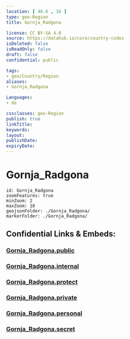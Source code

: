 ```yaml
---
location: [ 46.6 , 16 ] 
type: geo-Region
title: Gornja_Radgona

license: CC BY-SA 4.0
source: https://datahub.io/core/country-codes
isDeleted: false
isReadOnly: false
draft: false
confidential: public

tags:
- geo/Country/Region
aliases:
- Gornja_Radgona

Languages:
- de

cssclasses: geo-Region
publish: true
linkTitle: 
keywords: 
layout: 
publishDate: 
expiryDate: 
---
```


# Gornja_Radgona

```leaflet
id: Gornja_Radgona
zoomFeatures: true 
minZoom: 2 
maxZoom: 18
geojsonFolder: ./Gornja_Radgona/
markerFolder: ./Gornja_Radgona/
```


## Confidential Links & Embeds: 

### [Gornja_Radgona.public](/_public/\Earth\Continent\Europe\Europe~Central\Slovenia\Regions~Slovenia\Pomurska\counties~PomurskaGornja_Radgona.public.md) 

### [Gornja_Radgona.internal](/_internal/\Earth\Continent\Europe\Europe~Central\Slovenia\Regions~Slovenia\Pomurska\counties~PomurskaGornja_Radgona.internal.md) 

### [Gornja_Radgona.protect](/_protect/\Earth\Continent\Europe\Europe~Central\Slovenia\Regions~Slovenia\Pomurska\counties~PomurskaGornja_Radgona.protect.md) 

### [Gornja_Radgona.private](/_private/\Earth\Continent\Europe\Europe~Central\Slovenia\Regions~Slovenia\Pomurska\counties~PomurskaGornja_Radgona.private.md) 

### [Gornja_Radgona.personal](/_personal/\Earth\Continent\Europe\Europe~Central\Slovenia\Regions~Slovenia\Pomurska\counties~PomurskaGornja_Radgona.personal.md) 

### [Gornja_Radgona.secret](/_secret/\Earth\Continent\Europe\Europe~Central\Slovenia\Regions~Slovenia\Pomurska\counties~PomurskaGornja_Radgona.secret.md)

